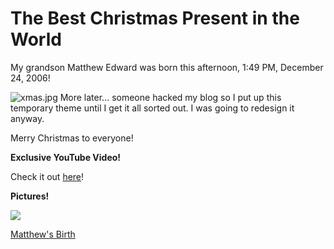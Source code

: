# The Best Christmas Present in the World

My grandson Matthew Edward was born this afternoon, 1:49 PM, December 24, 2006!


![xmas.jpg](http://westkarana.com/wp-content/uploads/2006/12/xmas.jpg)
More later... someone hacked my blog so I put up this temporary theme until I get it all sorted out. I was going to redesign it anyway.

Merry Christmas to everyone!

**Exclusive YouTube Video!**

Check it out [here](http://www.youtube.com/watch?v=P5a7LbNF1q0 "Ally & Matthew")!

**Pictures!**

[![](http://lh3.google.com/image/brendahol/RZBe3rhR5IE/AAAAAAAAARo/GkagANSqGAo/s160-c/MatthewSBirth.jpg)](http://picasaweb.google.com/brendahol/MatthewSBirth)



[Matthew's Birth](http://picasaweb.google.com/brendahol/MatthewSBirth)

